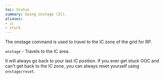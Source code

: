 ```yaml
---
toc: Status
summary: Going onstage (IC).
aliases:
- ic
- stuck
---
```

The onstage command is used to travel to the IC zone of the grid for RP.

`onstage` - Travels to the IC area.

It will always go back to your last IC position.  If you ever get stuck OOC and can't get back to the IC zone, you can always reset yourself using `onstage/reset`.
